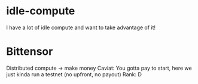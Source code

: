 # idle-compute
I have a lot of idle compute and want to take advantage of it!

# Bittensor

Distributed compute -> make money
Caviat: You gotta pay to start, here we just kinda run a testnet (no upfront, no payout)
Rank: D

